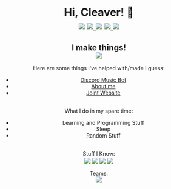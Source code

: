 <div align="center">
  <h1 align="center">
    Hi, Cleaver! 👋 <br>
    <img src="" align="center"><br>
    <img src="https://img.shields.io/badge/status-dead-red" align="center">
    <a href="https://twitter.com/xbeaxzz">
      <img src="https://img.shields.io/badge/Twitter-@xbeaxzz-red?style=flat-square&logo=twitter" align="center">
    </a>
    <img src="https://img.shields.io/badge/Discord-Cleaver%230002-red?style=flat-square&logo=discord" align="center">
    <a href="https://open.spotify.com/user/y8eqqtn9ekg2qrfmz1cjimu6h">
      <img src="https://img.shields.io/badge/Spotify-Cleaver-red?style=flat-square&logo=spotify" align="center">
    </a>
    <a href="https://cleaver.social">
      <img src="https://img.shields.io/static/v1?label=Cleaver&message=cleaver.social&color=red&style=flat-square&logo=bandcamp" align="center">
    </a>
  </h1>
  
</div>

<h2 align="center"> I make things! <br>
  <img src="https://github-readme-stats.vercel.app/api?username=Cleaver01&show_icons=true&theme=radical" align="center"> 
</h2>

<div align="center">
    Here are some things I've helped with/made I guess:
    <ul>
      <li><a href="https://weavrbot.xyz">Discord Music Bot</a></li>
      <li><a href="https://cleaver.social/">About me</a></li>
      <li><a href="https://eboy.academy/">Joint Website</a></li>
    </ul>
    <br>
</div>

<div align="center">
    What I do in my spare time:
    <ul>
      <li>Learning and Programming Stuff</li>
      <li>Sleep</li>
      <li>Random Stuff</li>
    </ul>
    <br>
</div>

<div align="center">
  Stuff I Know: <br>
  <img src="https://img.shields.io/badge/HTML5-red?style=flat-square&logo=html" align="center">
  <img src="https://img.shields.io/badge/JavaScript-red?style=flat-square&logo=javascript" align="center">
  <img src="https://img.shields.io/badge/C%23-red?style=flat-square&logo=c%20sharp" align="center">
  <img src="https://img.shields.io/badge/Node-red?style=flat-square&logo=node.js" align="center">

</div>
<br>
<div align="center">
  Teams: <br>
  <img src="https://img.shields.io/badge/cleaver.social-red?style=flat-square" align="center">
</div>
